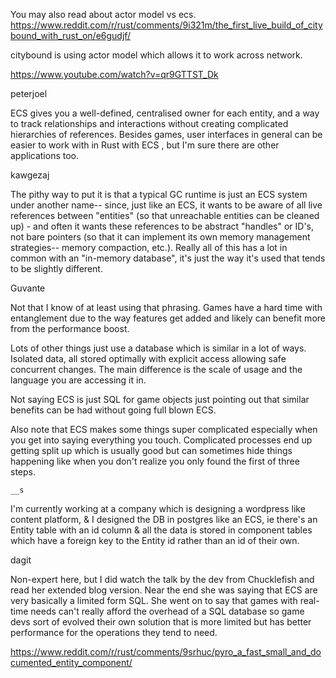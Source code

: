 You may also read about actor model vs ecs. https://www.reddit.com/r/rust/comments/9i321m/the_first_live_build_of_citybound_with_rust_on/e6gudjf/

citybound is using actor model which allows it to work across network.

https://www.youtube.com/watch?v=qr9GTTST_Dk

peterjoel
 
ECS gives you a well-defined, centralised owner for each entity, and a way to track relationships and interactions without creating complicated hierarchies of references. Besides games, user interfaces in general can be easier to work with in Rust with ECS , but I'm sure there are other applications too.

kawgezaj
 
The pithy way to put it is that a typical GC runtime is just an ECS system under another name-- since, just like an ECS, it wants to be aware of all live references between "entities" (so that unreachable entities can be cleaned up) - and often it wants these references to be abstract "handles" or ID's, not bare pointers (so that it can implement its own memory management strategies-- memory compaction, etc.). Really all of this has a lot in common with an "in-memory database", it's just the way it's used that tends to be slightly different.

Guvante
 
Not that I know of at least using that phrasing. Games have a hard time with entanglement due to the way features get added and likely can benefit more from the performance boost.

Lots of other things just use a database which is similar in a lot of ways. Isolated data, all stored optimally with explicit access allowing safe concurrent changes. The main difference is the scale of usage and the language you are accessing it in.

Not saying ECS is just SQL for game objects just pointing out that similar benefits can be had without going full blown ECS.

Also note that ECS makes some things super complicated especially when you get into saying everything you touch. Complicated processes end up getting split up which is usually good but can sometimes hide things happening like when you don't realize you only found the first of three steps.

`__s`
 
I'm currently working at a company which is designing a wordpress like content platform, & I designed the DB in postgres like an ECS, ie there's an Entity table with an id column & all the data is stored in component tables which have a foreign key to the Entity id rather than an id of their own.

dagit

Non-expert here, but I did watch the talk by the dev from Chucklefish and read her extended blog version. Near the end she was saying that ECS are very basically a limited form SQL. She went on to say that games with real-time needs can't really afford the overhead of a SQL database so game devs sort of evolved their own solution that is more limited but has better performance for the operations they tend to need.

https://www.reddit.com/r/rust/comments/9srhuc/pyro_a_fast_small_and_documented_entity_component/
